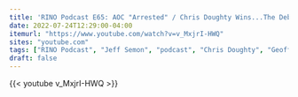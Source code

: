 ```yaml
---
title: 'RINO Podcast E65: AOC "Arrested" / Chris Doughty Wins...The Debate'
date: 2022-07-24T12:29:00-04:00
itemurl: "https://www.youtube.com/watch?v=v_MxjrI-HWQ"
sites: "youtube.com"
tags: ["RINO Podcast", "Jeff Semon", "podcast", "Chris Doughty", "Geoff Diehl", "debate"]
draft: false
---
```


{{< youtube v_MxjrI-HWQ >}}
